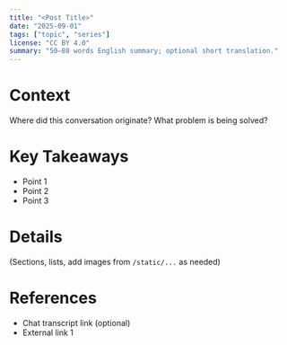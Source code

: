 ```yaml
---
title: "<Post Title>"
date: "2025-09-01"
tags: ["topic", "series"]
license: "CC BY 4.0"
summary: "50–80 words English summary; optional short translation."
---
```


# Context
Where did this conversation originate? What problem is being solved?

# Key Takeaways
- Point 1
- Point 2
- Point 3

# Details
(Sections, lists, add images from `/static/...` as needed)

# References
- Chat transcript link (optional)
- External link 1
